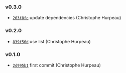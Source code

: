 ### v0.3.0

- [`263f8fc`](https://github.com/alpjs/react-alp-login/commit/263f8fcb68005775be1c551f196fa8e8d16031d4) update dependencies (Christophe Hurpeau)

### v0.2.0

- [`839f56d`](https://github.com/alpjs/react-alp-login/commit/839f56da9eeceb480e8fb9d13c67dbe732a8184e) use list (Christophe Hurpeau)

### v0.1.0

- [`2d995b1`](https://github.com/alpjs/react-alp-login/commit/2d995b1ac2787748c5bf1ddf74997a042647820a) first commit (Christophe Hurpeau)
